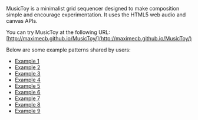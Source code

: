 MusicToy is a minimalist grid sequencer designed to make composition simple and encourage experimentation. It uses the HTML5 web audio and canvas APIs.

You can try MusicToy at the following URL:
[http://maximecb.github.io/MusicToy/](http://maximecb.github.io/MusicToy/)

Below are some example patterns shared by users:
* [Example 1](http://maximecb.github.io/MusicToy/#ccaaaaaaaacaaaacfnbaacmfcamjmnbiiaacaacafbaacaaeacambfaiiaaaaaaaaeaaaaaaaaaaaeaaiaaaaaaajieeccbbaaaaaaaaaaaaaaaaaaaaaaaa)
* [Example 2](http://maximecb.github.io/MusicToy/#aaabbaaaaaaeeafaaaaaaeabbaaaabaeeaaaaaaaafaaaaaaaaaffffaefbaaaaakkkffffabaeaaaifaaaaaaakfeebfeebaaaaaaaaaaaaaaaaaaaaaaaa)
* [Example 3](http://maximecb.github.io/MusicToy/#baaaaaaaaaaaaaaibaaaaaaeaaaaaaakaaaaaaafaaaaaaecababaiabicicabeaeeeeciaaciciabaababadaaabaeacjeaababababaaaaaaaaeeeeeeee)
* [Example 4](http://maximecb.github.io/MusicToy/#aaaaaaaaaaaaaaaaaaaaaaaaaaaaaaaiaaaaaaieaaaaaiecaaaaiecbiiiiecbaeeeecbaaccccbaaabbbbaaaabbbbbbbbaaaappppaaaaaaaaaaaaaaab)
* [Example 5](http://maximecb.github.io/MusicToy/#aabbabaaaaeaaeaaaaaaaaaaiaaaaaaacbaaaaaaaaaiaaiaaaaeaaeaeabbiabeaaaaaaaaaaaaaaaaboeofhkhbcecebcbeiiiaajikejefkefaaaaaaaa)
* [Example 6](http://maximecb.github.io/MusicToy/#daaaaaaaaadaamaaadamaaadaaadaamabjecbaaaaaaaaaameaaeejecaeaaaaaaeaaaejecaaaaaaaabjecbaaabbfababeababababaaaaaaaaaaaaaaaa)
* [Example 7](http://maximecb.github.io/MusicToy/#bbcbaaaaaiaacaaafbbbbbbaaeaeaiaaeaaabbjaaaaeaaacaaaaeaaaabeabaabaeaaaaaacaaaaaeeaaaaaaaibeaeaeaaaabaaabaaaaaaaaaaaaaaaaa)
* [Example 8](http://maximecb.github.io/MusicToy/#dbaaaaaaaeeeaaaaaaaaeeaaaaaaaanaaaaaaaaeaaaaaaaaaaaaaaaaaaaaaaaaaaaaaaaaaaaaaaaaaaaaaaaabbbbbbbbaaaaaaaaeeeeeeeeabababab)
* [Example 9](http://maximecb.github.io/MusicToy/#aaaaaaaaaaaaaaiabaaacaaagaaabacaiaebkaecadaabkaaaaaiiaaaaaacacnaaaaeaaaeaaacaaaaaaaeaaaababababaaaaaaaaaaaaaaaaaaabaaaba)
